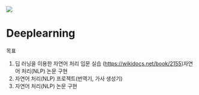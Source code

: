  <img src="https://img.shields.io/badge/Python-3776AB?style=flat&logo=Pythont&logoColor=white"/>
<h1>Deeplearning</h1>

목표

1. 딥 러닝을 이용한 자연어 처리 입문 실습 (https://wikidocs.net/book/2155)자연어 처리(NLP) 논문 구현
2. 자연어 처리(NLP) 프로젝트(번역기, 가사 생성기)
3. 자연어 처리(NLP) 논문 구현

